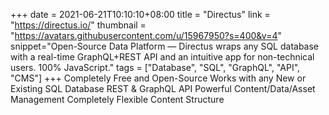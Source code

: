 +++
date = 2021-06-21T10:10:10+08:00
title = "Directus"
link = "https://directus.io/"
thumbnail = "https://avatars.githubusercontent.com/u/15967950?s=400&v=4"
snippet="Open-Source Data Platform — Directus wraps any SQL database with a real-time GraphQL+REST API and an intuitive app for non-technical users. 100% JavaScript."
tags = ["Database", "SQL", "GraphQL", "API", "CMS"]
+++
Completely Free and Open-Source
Works with any New or Existing SQL Database
REST & GraphQL API
Powerful Content/Data/Asset Management
Completely Flexible Content Structure
